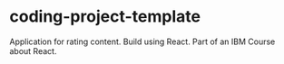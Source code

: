 # coding-project-template

Application for rating content. Build using React. Part of an IBM Course about React.

